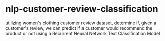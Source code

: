# nlp-customer-review-classification
utilizing women's clothing customer review dataset, determine if, given a customer's review, we can predict if a customer would recommend the product or not using a Recurrent Neural Network Text Classification Model
